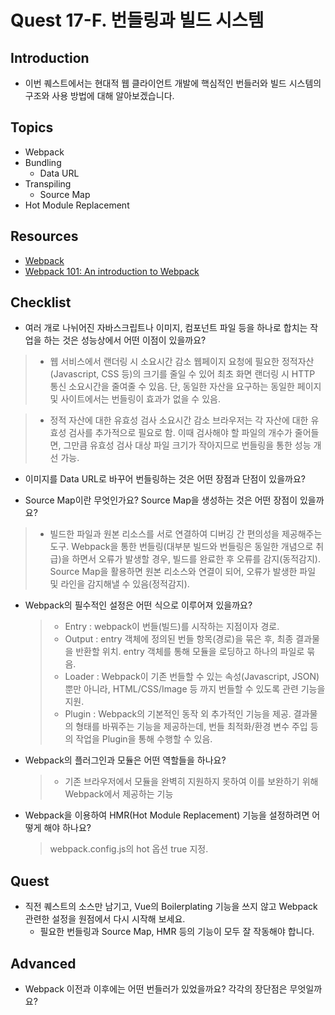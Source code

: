 # Quest 17-F. 번들링과 빌드 시스템

## Introduction

- 이번 퀘스트에서는 현대적 웹 클라이언트 개발에 핵심적인 번들러와 빌드 시스템의 구조와 사용 방법에 대해 알아보겠습니다.

## Topics

- Webpack
- Bundling
  - Data URL
- Transpiling
  - Source Map
- Hot Module Replacement

## Resources

- [Webpack](https://webpack.js.org/)
- [Webpack 101: An introduction to Webpack](https://medium.com/hootsuite-engineering/webpack-101-an-introduction-to-webpack-3f59d21edeba)

## Checklist

- 여러 개로 나뉘어진 자바스크립트나 이미지, 컴포넌트 파일 등을 하나로 합치는 작업을 하는 것은 성능상에서 어떤 이점이 있을까요?

> - 웹 서비스에서 랜더링 시 소요시간 감소
>   웹페이지 요청에 필요한 정적자산(Javascript, CSS 등)의 크기를 줄일 수 있어 최초 화면 랜더링 시 HTTP 통신 소요시간을 줄여줄 수 있음.
>   단, 동일한 자산을 요구하는 동일한 페이지 및 사이트에서는 번들링이 효과가 없을 수 있음.

> - 정적 자산에 대한 유효성 검사 소요시간 감소
>   브라우저는 각 자산에 대한 유효성 검사를 추가적으로 필요로 함.
>   이때 검사해야 할 파일의 개수가 줄어들면, 그만큼 유효성 검사 대상 파일 크기가 작아지므로 번들링을 통한 성능 개선 가능.

- 이미지를 Data URL로 바꾸어 번들링하는 것은 어떤 장점과 단점이 있을까요?

- Source Map이란 무엇인가요? Source Map을 생성하는 것은 어떤 장점이 있을까요?

> - 빌드한 파일과 원본 리소스를 서로 연결하여 디버깅 간 편의성을 제공해주는 도구.
>   Webpack을 통한 번들링(대부분 빌드와 번들링은 동일한 개념으로 취급)을 하면서 오류가 발생할 경우, 빌드를 완료한 후 오류를 감지(동적감지).
>   Source Map을 활용하면 원본 리소스와 연결이 되어, 오류가 발생한 파일 및 라인을 감지해낼 수 있음(정적감지).

- Webpack의 필수적인 설정은 어떤 식으로 이루어져 있을까요?

  > - Entry : webpack이 번들(빌드)를 시작하는 지점이자 경로.
  > - Output : entry 객체에 정의된 번들 항목(경로)을 묶은 후, 최종 결과물을 반환할 위치. entry 객체를 통해 모듈을 로딩하고 하나의 파일로 묶음.
  > - Loader : Webpack이 기존 번들할 수 있는 속성(Javascript, JSON)뿐만 아니라, HTML/CSS/Image 등 까지 번들할 수 있도록 관련 기능을 지원.
  > - Plugin : Webpack의 기본적인 동작 외 추가적인 기능을 제공. 결과물의 형태를 바꿔주는 기능을 제공하는데, 번들 최적화/환경 변수 주입 등의 작업을 Plugin을 통해 수행할 수 있음.

- Webpack의 플러그인과 모듈은 어떤 역할들을 하나요?

  > - 기존 브라우저에서 모듈을 완벽히 지원하지 못하여 이를 보완하기 위해 Webpack에서 제공하는 기능

- Webpack을 이용하여 HMR(Hot Module Replacement) 기능을 설정하려면 어떻게 해야 하나요?

  > webpack.config.js의 hot 옵션 true 지정.

## Quest

- 직전 퀘스트의 소스만 남기고, Vue의 Boilerplating 기능을 쓰지 않고 Webpack 관련한 설정을 원점에서 다시 시작해 보세요.
  - 필요한 번들링과 Source Map, HMR 등의 기능이 모두 잘 작동해야 합니다.

## Advanced

- Webpack 이전과 이후에는 어떤 번들러가 있었을까요? 각각의 장단점은 무엇일까요?
